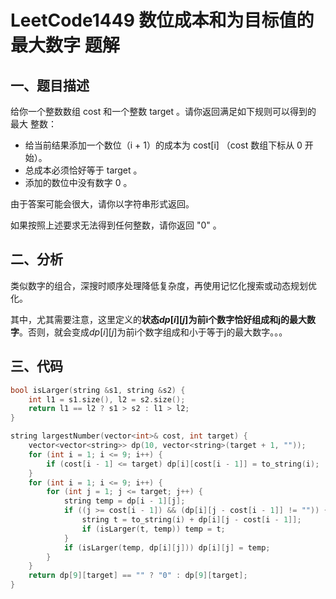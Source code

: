 # LeetCode1449 数位成本和为目标值的最大数字 题解

## 一、题目描述

给你一个整数数组 cost 和一个整数 target 。请你返回满足如下规则可以得到的 最大 整数：

+ 给当前结果添加一个数位（i + 1）的成本为 cost[i] （cost 数组下标从 0 开始）。
+ 总成本必须恰好等于 target 。
+ 添加的数位中没有数字 0 。

由于答案可能会很大，请你以字符串形式返回。

如果按照上述要求无法得到任何整数，请你返回 "0" 。



## 二、分析

类似数字的组合，深搜时顺序处理降低复杂度，再使用记忆化搜索或动态规划优化。

其中，尤其需要注意，这里定义的**状态$dp[i][j]$为前i个数字恰好组成和j的最大数字**。否则，就会变成$dp[i][j]$为前i个数字组成和小于等于j的最大数字。。。



## 三、代码

```c++
bool isLarger(string &s1, string &s2) {
    int l1 = s1.size(), l2 = s2.size();
    return l1 == l2 ? s1 > s2 : l1 > l2;
}

string largestNumber(vector<int>& cost, int target) {
    vector<vector<string>> dp(10, vector<string>(target + 1, ""));
    for (int i = 1; i <= 9; i++) {
        if (cost[i - 1] <= target) dp[i][cost[i - 1]] = to_string(i);
    }
    for (int i = 1; i <= 9; i++) {
        for (int j = 1; j <= target; j++) {
            string temp = dp[i - 1][j];
            if ((j >= cost[i - 1]) && (dp[i][j - cost[i - 1]] != "")) {
                string t = to_string(i) + dp[i][j - cost[i - 1]];
                if (isLarger(t, temp)) temp = t;
            }
            if (isLarger(temp, dp[i][j])) dp[i][j] = temp;
        }
    }
    return dp[9][target] == "" ? "0" : dp[9][target];
}
```

